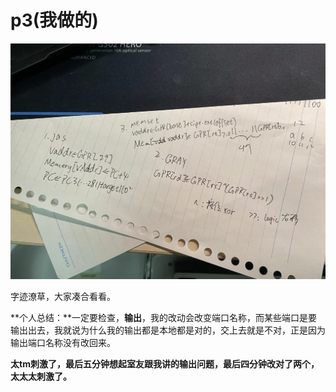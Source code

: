 # p3(我做的)

![](1.jpg)



字迹潦草，大家凑合看看。



**个人总结：**一定要检查，**输出**，我的改动会改变端口名称，而某些端口是要输出出去，我就说为什么我的输出都是本地都是对的，交上去就是不对，正是因为输出端口名称没有改回来。

**太tm刺激了，最后五分钟想起室友跟我讲的输出问题，最后四分钟改对了两个，太太太刺激了。**

